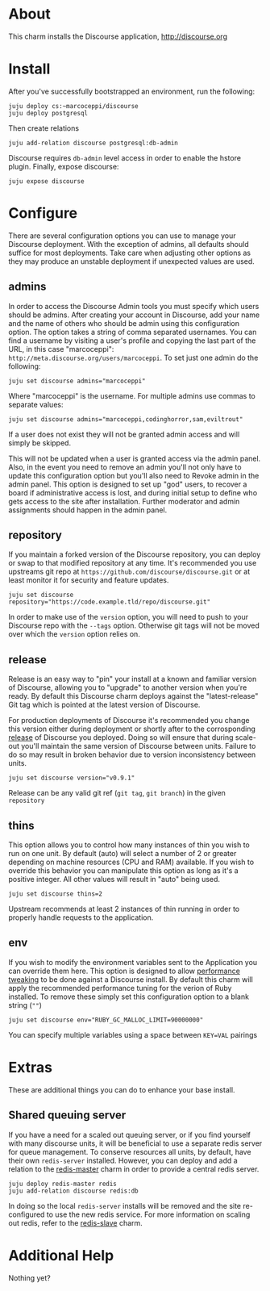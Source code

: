 # About

This charm installs the Discourse application, http://discourse.org

# Install

After you've successfully bootstrapped an environment, run the following:

    juju deploy cs:~marcoceppi/discourse
    juju deploy postgresql

Then create relations

    juju add-relation discourse postgresql:db-admin

Discourse requires `db-admin` level access in order to enable the hstore
plugin. Finally, expose discourse:

    juju expose discourse

# Configure

There are several configuration options you can use to manage your Discourse
deployment. With the exception of admins, all defaults should suffice for most
deployments. Take care when adjusting other options as they may produce an
unstable deployment if unexpected values are used.

## admins

In order to access the Discourse Admin tools you must specify which users
should be admins. After creating your account in Discourse, add your name and
the name of others who should be admin using this configuration option. The
option takes a string of comma separated usernames. You can find a username by
visiting a user's profile and copying the last part of the URL, in this case
"marcoceppi": `http://meta.discourse.org/users/marcoceppi`. To set just one
admin do the following:

    juju set discourse admins="marcoceppi"

Where "marcoceppi" is the username. For multiple admins use commas to
separate values:

    juju set discourse admins="marcoceppi,codinghorror,sam,eviltrout"

If a user does not exist they will not be granted admin access and will
simply be skipped.

This will not be updated when a user is granted access via the admin panel. Also,
in the event you need to remove an admin you'll not only have to update this
configuration option but you'll also need to Revoke admin in the admin panel.
This option is designed to set up "god" users, to recover a board if
administrative access is lost, and during initial setup to define who gets
access to the site after installation. Further moderator and admin assignments
should happen in the admin panel.

## repository

If you maintain a forked version of the Discourse repository, you can deploy or
swap to that modified repository at any time. It's recommended you use upstreams
git repo at `https://github.com/discourse/discourse.git` or at least monitor it
for security and feature updates.

    juju set discourse repository="https://code.example.tld/repo/discourse.git"

In order to make use of the `version` option, you will need to push to your
Discourse repo with the `--tags` option. Otherwise git tags will not be moved
over which the `version` option relies on.

## release

Release is an easy way to "pin" your install at a known and familiar version of
Discourse, allowing you to "upgrade" to another version when you're ready. By
default this Discourse charm deploys against the "latest-release" Git tag which
is pointed at the latest version of Discourse.

For production deployments of Discourse it's recommended you change this version
either during deployment or shortly after to the corrosponding [release](https://github.com/discourse/discourse/tags)
of Discourse you deployed. Doing so will ensure that during scale-out you'll
maintain the same version of Discourse between units. Failure to do so may
result in broken behavior due to version inconsistency between units.

    juju set discourse version="v0.9.1"

Release can be any valid git ref (`git tag`, `git branch`) in the given `repository`

## thins

This option allows you to control how many instances of thin you wish to run on
one unit. By default (auto) will select a number of 2 or greater depending on
machine resources (CPU and RAM) available. If you wish to override this behavior
you can manipulate this option as long as it's a positive integer. All other values
will result in "auto" being used.

    juju set discourse thins=2

Upstream recommends at least 2 instances of thin running in order to properly
handle requests to the application.

## env

If you wish to modify the environment variables sent to the Application you can
override them here. This option is designed to allow [performance tweaking](http://meta.discourse.org/t/tuning-ruby-and-rails-for-discourse/4126?u=marcoceppi)
to be done against a Discourse install. By default this charm will apply the
recommended performance tuning for the verion of Ruby installed. To remove these
simply set this configuration option to a blank string (`""`)

    juju set discourse env="RUBY_GC_MALLOC_LIMIT=90000000"

You can specify multiple variables using a space between `KEY=VAL` pairings

# Extras

These are additional things you can do to enhance your base install.

## Shared queuing server

If you have a need for a scaled out queuing server, or if you find yourself
with many discourse units, it will be beneficial to use a separate redis
server for queue management. To conserve resources all units, by default,
have their own `redis-server` installed. However, you can deploy and add
a relation to the [redis-master](http://jujucharms.com/charms/precise/redis-master)
charm in order to provide a central redis server.

    juju deploy redis-master redis
    juju add-relation discourse redis:db

In doing so the local `redis-server` installs will be removed and the site
re-configured to use the new redis service. For more information on scaling
out redis, refer to the [redis-slave](http://jujucharms.com/charms/precise/redis-slave)
charm.

# Additional Help

Nothing yet?
